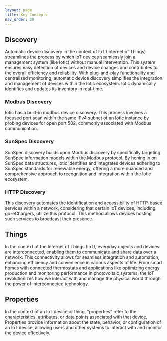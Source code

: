 ```yaml
---
layout: page
title: Key Concepts
nav_order: 20
---
```


## Discovery

Automatic device discovery in the context of IoT (Internet of Things)
streamlines the process by which IoT devices seamlessly join a management system
(like Iotic) without manual intervention.
This system ensures easy detection of devices and device changes
and contributes to the overall efficiency and reliability. With plug-and-play
functionality and centralized monitoring, automatic device
discovery simplifies the integration and management of devices within the Iotic
ecosystem. Iotic dynamically identifies and updates
its inventory in real-time.

### Modbus Discovery

Iotic has a built-in modbus device discovery. This process involves a focused
port scan within the same IPv4 subnet of an Iotic instance by probing devices
for open port 502, commonly associated with Modbus communication.

### SunSpec Discovery

SunSpec discovery builds upon Modbus discovery by specifically targeting SunSpec
information models within the Modbus protocol. By honing in on SunSpec data
structures, Iotic identifies and integrates devices adhering to SunSpec
standards for renewable energy, offering a more nuanced and comprehensive
approach to recognition and integration within the Iotic ecosystem.

### HTTP Discovery

This discovery automates the identification and accessibility of HTTP-based
services within a network, considering that certain IoT devices, including
go-eChargers, utilize this protocol. This method allows devices hosting such
services to broadcast their presence.

## Things

In the context of the Internet of Things (IoT), everyday objects and devices are
interconnected, enabling them to communicate and share data over a network. This
connectivity allows for seamless integration and automation, enhancing
efficiency and convenience in various aspects of life. From smart homes with
connected thermostats and applications like optimizing energy production and
monitoring performance in photovoltaic systems, the IoT revolutionizes how we
interact with and manage the physical world through the power of interconnected
technology.

## Properties

In the context of an IoT device or thing, "properties" refer to the
characteristics, attributes, or data points associated with that device.
Properties provide information about the state, behavior, or configuration of an
IoT device, allowing users and other systems to interact with and monitor the
device effectively. 
